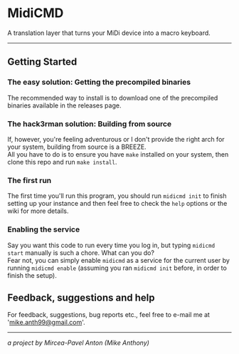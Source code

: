 # MidiCMD

A translation layer that turns your MiDi device into a macro keyboard.

---

## Getting Started

### The easy solution: Getting the precompiled binaries

The recommended way to install is to download one of the precompiled binaries available in the releases page.  

### The hack3rman solution: Building from source

If, however, you're feeling adventurous or I don't provide the right arch for your system, building from source is a BREEZE.  
All you have to do is to ensure you have `make` installed on your system, then clone this repo and run `make install`.

### The first run

The first time you'll run this program, you should run `midicmd init` to finish setting up your instance and then feel free to check the `help` options or the wiki for more details.

### Enabling the service

Say you want this code to run every time you log in, but typing `midicmd start` manually is such a chore. What can you do?  
Fear not, you can simply enable `midicmd` as a service for the current user by running `midicmd enable` (assuming you ran `midicmd init` before, in order to finish the setup).

## Feedback, suggestions and help

For feedback, suggestions, bug reports etc., feel free to e-mail me at 'mike.anth99@gmail.com'.

---

_a project by Mircea-Pavel Anton (Mike Anthony)_
